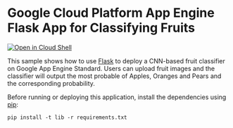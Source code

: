 # Google Cloud Platform App Engine Flask App for Classifying Fruits

[![Open in Cloud Shell][shell_img]][shell_link]

[shell_img]: http://gstatic.com/cloudssh/images/open-btn.png
[shell_link]: https://console.cloud.google.com/cloudshell/open?git_repo=https://github.com/GoogleCloudPlatform/python-docs-samples&page=editor&open_in_editor=appengine/standard/flask/tutorial/README.md

This sample shows how to use [Flask](http://flask.pocoo.org/) to deploy a CNN-based fruit classifier on Google App Engine Standard. Users can upload fruit images and the classifier will output the most probable of Apples, Oranges and Pears and the corresponding probability.

Before running or deploying this application, install the dependencies using
[pip](http://pip.readthedocs.io/en/stable/):

    pip install -t lib -r requirements.txt


